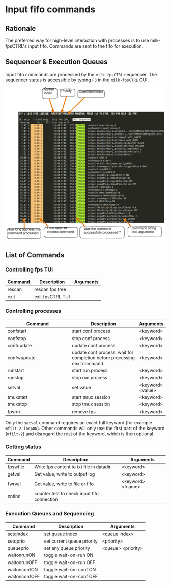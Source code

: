 # Input fifo commands

## Rationale

The preferred way for high-level interaction with processes is to use milk-fpsCTRL's input fifo. Commands are sent to the fifo for execution.

## Sequencer & Execution Queues

Input fifo commands are processed by the `milk-fpsCTRL` sequencer. The sequencer status is accessible by typing `F3` in the `milk-fpsCTRL` GUI.

<img src="../../.gitbook/assets/file.excalidraw (2).svg" alt="" class="gitbook-drawing">

## List of Commands

### Controlling fps TUI

| Command | Description      | Arguments |
| ------- | ---------------- | --------- |
| rescan  | rescan fps tree  |           |
| exit    | exit fpsCTRL TUI |           |

### Controlling processes

<table><thead><tr><th width="234.33333333333331">Command</th><th width="251">Description</th><th>Arguments</th></tr></thead><tbody><tr><td>confstart</td><td>start conf process</td><td>&#x3C;keyword></td></tr><tr><td>confstop</td><td>stop conf process</td><td>&#x3C;keyword></td></tr><tr><td>confupdate</td><td>update conf process</td><td>&#x3C;keyword></td></tr><tr><td>confwupdate</td><td>update conf process, wait for completion before processing next command</td><td>&#x3C;keyword></td></tr><tr><td>runstart</td><td>start run process</td><td>&#x3C;keyword></td></tr><tr><td>runstop</td><td>stop run process</td><td>&#x3C;keyword></td></tr><tr><td>setval</td><td>set value</td><td>&#x3C;keyword> &#x3C;value></td></tr><tr><td>tmuxstart</td><td>start tmux session</td><td>&#x3C;keyword></td></tr><tr><td>tmuxstop</td><td>stop tmux session</td><td>&#x3C;keyword></td></tr><tr><td>fpsrm</td><td>remove fps</td><td>&#x3C;keyword></td></tr></tbody></table>

Only the `setval` command requires an exact full keyword (for example `mfilt-2.loopON`). Other commands will only use the first part of the keyword (`mfilt-2`) and disregard the rest of the keyword, which is then optional.

### Getting status

| Command  | Description                                 | Arguments           |
| -------- | ------------------------------------------- | ------------------- |
| fpswfile | Write fps content to txt file in datadir    | \<keyword>          |
| getval   | Get value, write to output log              | \<keyword>          |
| fwrval   | Get value, write to file or fifo            | \<keyword> \<fname> |
| cntinc   | counter test to check input fifo connection |                     |

### Execution Queues and Sequencing

| Command       | Description                | Arguments            |
| ------------- | -------------------------- | -------------------- |
| setqindex     | set queue index            | \<queue index>       |
| setqprio      | set current queue priority | \<priority>          |
| queueprio     | set any queue priority     | \<queue> \<priority> |
| waitonrunON   | toggle wait-on-run ON      |                      |
| waitonrunOFF  | toggle wait-on-run OFF     |                      |
| waitonconfON  | toggle wait-on-conf ON     |                      |
| waitonconfOFF | toggle wait-on-conf OFF    |                      |
